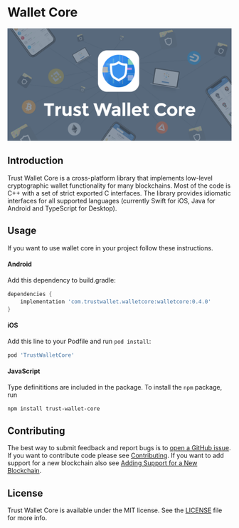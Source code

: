 # Wallet Core

![](../assets/images/wallet-core-banner.png)

## Introduction

Trust Wallet Core is a cross-platform library that implements low-level cryptographic wallet functionality for many blockchains. Most of the code is C++ with a set of strict exported C interfaces. The library provides idiomatic interfaces for all supported languages \(currently Swift for iOS, Java for Android and TypeScript for Desktop\).

## Usage

If you want to use wallet core in your project follow these instructions.

#### Android

Add this dependency to build.gradle:

```groovy
dependencies {
    implementation 'com.trustwallet.walletcore:walletcore:0.4.0'
}
```

#### iOS

Add this line to your Podfile and run `pod install`:

```ruby
pod 'TrustWalletCore'
```

#### JavaScript

Type definititions are included in the package. To install the `npm` package, run

```bash
npm install trust-wallet-core
```

## Contributing

The best way to submit feedback and report bugs is to [open a GitHub issue](https://github.com/TrustWallet/wallet-core/issues/new). If you want to contribute code please see [Contributing](https://github.com/TrustWallet/wallet-core/blob/master/docs/Contributing.md). If you want to add support for a new blockchain also see [Adding Support for a New Blockchain](newblockchain.md).

## License

Trust Wallet Core is available under the MIT license. See the [LICENSE](https://github.com/TrustWallet/wallet-core/blob/master/LICENSE) file for more info.
